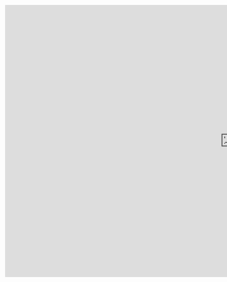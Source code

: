 <iframe width="1500" height="900" scrolling="no" frameborder="no" src="https://www.google.com/fusiontables/embedviz?q=select+col0+from+1Xcy0QN3FeW7KjW-6oOgijOy1qOQeJstHp03pEqBU&amp;viz=MAP&amp;h=false&amp;lat=46.1169027082006&amp;lng=-96.55723602500001&amp;t=1&amp;z=3&amp;l=col0&amp;y=2&amp;tmplt=2&amp;hml=TWO_COL_LAT_LNG"></iframe>
